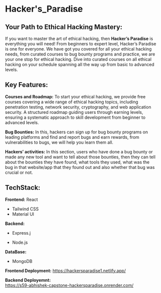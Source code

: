# Hacker's_Paradise

## Your Path to Ethical Hacking Mastery: 
If you want to master the art of ethical hacking, then **Hacker’s Paradise** is everything you will need! From beginners to expert level, Hacker’s Paradise is one for everyone. We have got you covered for all your ethical hacking needs, from curated courses to bug bounty programs and practice, we are your one stop for ethical hacking.
Dive into curated courses on all ethical hacking on your schedule spanning all the way up from basic to advanced levels.

## Key Features:
**Courses and Roadmap:** To start your ethical hacking, we provide free courses covering a wide range of ethical hacking topics, including penetration testing, network security, cryptography, and web application security. A structured roadmap guiding users through earning levels, ensuring a systematic approach to skill development from beginner to advanced levels.

**Bug Bounties:** In this, hackers can sign up for bug bounty programs on leading platforms and find and report bugs and earn rewards, from vulnerabilities to bugs, we will help you learn them all.

**Hackers’ activities:** In this section, users who have done a bug bounty or made any new tool and want to tell about those bounties, then they can tell about the bounties they have found, what tools they used, what was the bug in that website/app that they found out and also whether that bug was crucial or not.

## TechStack: 
**Frontend:** 
React
 * Tailwind CSS
 * Material UI

**Backend:**
* Express.j

* Node.js
  
**DataBase:**
* MongoDB

**Frontend Deployment:**
https://hackersparadise1.netlify.app/

**Backend Deployemnt:**  
https://s59-abhishek-capstone-hackersparadise.onrender.com/
